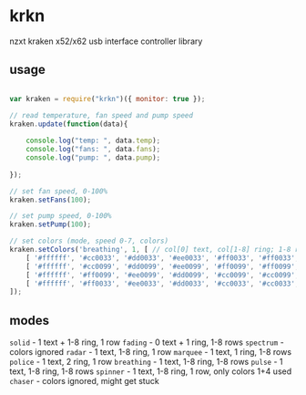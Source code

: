 # krkn

nzxt kraken x52/x62 usb interface controller library

## usage

``` javascript

var kraken = require("krkn")({ monitor: true });

// read temperature, fan speed and pump speed
kraken.update(function(data){
	
	console.log("temp: ", data.temp);
	console.log("fans: ", data.fans);
	console.log("pump: ", data.pump);
	
});

// set fan speed, 0-100%
kraken.setFans(100);

// set pump speed, 0-100%
kraken.setPump(100);

// set colors (mode, speed 0-7, colors)
kraken.setColors('breathing', 1, [ // col[0] text, col[1-8] ring; 1-8 rows, depending on mode
	[ '#ffffff', '#cc0033', '#dd0033', '#ee0033', '#ff0033', '#ff0033', '#ee0033', '#dd0033', '#cc0033'], 
	[ '#ffffff', '#cc0099', '#dd0099', '#ee0099', '#ff0099', '#ff0099', '#ee0099', '#dd0099', '#cc0099'], 
	[ '#ffffff', '#ff0099', '#ee0099', '#dd0099', '#cc0099', '#cc0099', '#dd0099', '#ee0099', '#ff0099'], 
	[ '#ffffff', '#ff0033', '#ee0033', '#dd0033', '#cc0033', '#cc0033', '#dd0033', '#ee0033', '#ff0033'],
]);

```

## modes

`solid` - 1 text + 1-8 ring, 1 row
`fading` - 0 text + 1 ring, 1-8 rows
`spectrum` - colors ignored
`radar` - 1 text, 1-8 ring, 1 row
`marquee` - 1 text, 1 ring, 1-8 rows
`police` - 1 text, 2 ring, 1 row
`breathing` - 1 text, 1-8 ring, 1-8 rows
`pulse` - 1 text, 1-8 ring, 1-8 rows
`spinner` - 1 text, 1-8 ring, 1 row, only colors 1+4 used
`chaser` - colors ignored, might get stuck
